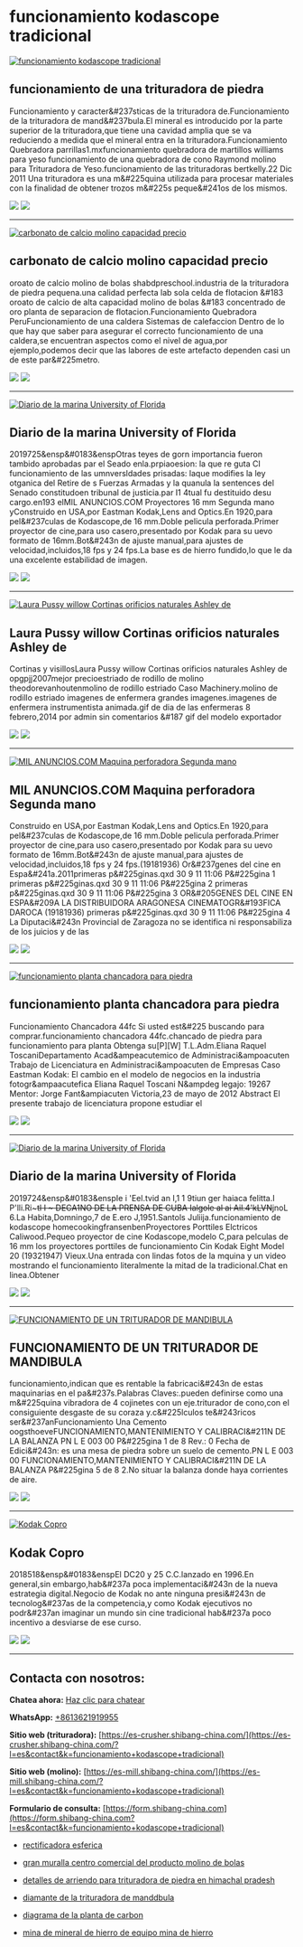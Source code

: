 # funcionamiento kodascope tradicional

<a href="https://swt.shibang-china.com/?l=es&img&k=funcionamiento+kodascope+tradicional" target="_blank">![funcionamiento kodascope tradicional](http://static.shibang-china.com/all-800x300/541.jpg)</a>

## funcionamiento de una trituradora de piedra
Funcionamiento y caracter&#237sticas de la trituradora de.Funcionamiento de la trituradora de mand&#237bula.El mineral es introducido por la parte superior de la trituradora,que tiene una cavidad amplia que se va reduciendo a medida que el mineral entra en la trituradora.Funcionamiento Quebradora parrillas1.mxfuncionamiento quebradora de martillos williams para yeso funcionamiento de una quebradora de cono Raymond molino para Trituradora de Yeso.funcionamiento de las trituradoras bertkelly.22 Dic 2011 Una trituradora es una m&#225quina utilizada para procesar materiales con la finalidad de obtener trozos m&#225s peque&#241os de los mismos.


<a href="https://whatsapp.shibangsoft.com/WhatsApp.php" target="_blank" title="WhatsApp">![](http://static.shibang-china.com/icon/whatsapp.png)</a> <a href="https://swt.shibang-china.com/?l=es&icon&k=funcionamiento+kodascope+tradicional" target="_blank">![](http://static.shibang-china.com/icon/chat-es.png)</a>

---

<a href="https://swt.shibang-china.com/?l=es&img&k=funcionamiento+kodascope+tradicional" target="_blank">![carbonato de calcio molino capacidad precio](http://static.shibang-china.com/all-800x300/934.jpg)</a>

## carbonato de calcio molino capacidad precio
oroato de calcio molino de bolas shabdpreschool.industria de la trituradora de piedra pequena.una calidad perfecta lab sola celda de flotacion &#183 oroato de calcio de alta capacidad molino de bolas &#183 concentrado de oro planta de separacion de flotacion.Funcionamiento Quebradora PeruFuncionamiento de una caldera Sistemas de calefaccion Dentro de lo que hay que saber para asegurar el correcto funcionamiento de una caldera,se encuentran aspectos como el nivel de agua,por ejemplo,podemos decir que las labores de este artefacto dependen casi un de este par&#225metro.


<a href="https://whatsapp.shibangsoft.com/WhatsApp.php" target="_blank" title="WhatsApp">![](http://static.shibang-china.com/icon/whatsapp.png)</a> <a href="https://swt.shibang-china.com/?l=es&icon&k=funcionamiento+kodascope+tradicional" target="_blank">![](http://static.shibang-china.com/icon/chat-es.png)</a>

---

<a href="https://swt.shibang-china.com/?l=es&img&k=funcionamiento+kodascope+tradicional" target="_blank">![Diario de la marina University of Florida](http://static.shibang-china.com/all-800x300/1060.jpg)</a>

## Diario de la marina University of Florida
2019725&ensp&#0183&enspOtras teyes de gorn importancia fueron tambido aprobadas par el Seado enla.prpiaoesion: la que re guta CI funcionamiento de las umnversldades prisadas: laque modifies la ley otganica del Retire de s Fuerzas Armadas y la quanula la sentences del Senado constitudoen tribunal de justicia.par I1 4tual fu destituido desu cargo.en193 elMIL ANUNCIOS.COM Proyectores 16 mm Segunda mano yConstruido en USA,por Eastman Kodak,Lens and Optics.En 1920,para pel&#237culas de Kodascope,de 16 mm.Doble pelicula perforada.Primer proyector de cine,para uso casero,presentado por Kodak para su uevo formato de 16mm.Bot&#243n de ajuste manual,para ajustes de velocidad,incluidos,18 fps y 24 fps.La base es de hierro fundido,lo que le da una excelente estabilidad de imagen.


<a href="https://whatsapp.shibangsoft.com/WhatsApp.php" target="_blank" title="WhatsApp">![](http://static.shibang-china.com/icon/whatsapp.png)</a> <a href="https://swt.shibang-china.com/?l=es&icon&k=funcionamiento+kodascope+tradicional" target="_blank">![](http://static.shibang-china.com/icon/chat-es.png)</a>

---

<a href="https://swt.shibang-china.com/?l=es&img&k=funcionamiento+kodascope+tradicional" target="_blank">![Laura Pussy willow Cortinas orificios naturales Ashley de](http://static.shibang-china.com/all-800x300/364.jpg)</a>

## Laura Pussy willow Cortinas orificios naturales Ashley de
Cortinas y visillosLaura Pussy willow Cortinas orificios naturales Ashley de opgpjj2007mejor precioestriado de rodillo de molino theodorevanhoutenmolino de rodillo estriado Caso Machinery.molino de rodillo estriado imagenes de enfermera grandes imagenes.imagenes de enfermera instrumentista animada.gif de dia de las enfermeras 8 febrero,2014 por admin sin comentarios &#187 gif del modelo exportador


<a href="https://whatsapp.shibangsoft.com/WhatsApp.php" target="_blank" title="WhatsApp">![](http://static.shibang-china.com/icon/whatsapp.png)</a> <a href="https://swt.shibang-china.com/?l=es&icon&k=funcionamiento+kodascope+tradicional" target="_blank">![](http://static.shibang-china.com/icon/chat-es.png)</a>

---

<a href="https://swt.shibang-china.com/?l=es&img&k=funcionamiento+kodascope+tradicional" target="_blank">![MIL ANUNCIOS.COM Maquina perforadora Segunda mano](http://static.shibang-china.com/all-800x300/597.jpg)</a>

## MIL ANUNCIOS.COM Maquina perforadora Segunda mano
Construido en USA,por Eastman Kodak,Lens and Optics.En 1920,para pel&#237culas de Kodascope,de 16 mm.Doble pelicula perforada.Primer proyector de cine,para uso casero,presentado por Kodak para su uevo formato de 16mm.Bot&#243n de ajuste manual,para ajustes de velocidad,incluidos,18 fps y 24 fps.(19181936) Or&#237genes del cine en Espa&#241a.2011primeras p&#225ginas.qxd 30 9 11 11:06 P&#225gina 1 primeras p&#225ginas.qxd 30 9 11 11:06 P&#225gina 2 primeras p&#225ginas.qxd 30 9 11 11:06 P&#225gina 3 OR&#205GENES DEL CINE EN ESPA&#209A LA DISTRIBUIDORA ARAGONESA CINEMATOGR&#193FICA DAROCA (19181936) primeras p&#225ginas.qxd 30 9 11 11:06 P&#225gina 4 La Diputaci&#243n Provincial de Zaragoza no se identifica ni responsabiliza de los juicios y de las


<a href="https://whatsapp.shibangsoft.com/WhatsApp.php" target="_blank" title="WhatsApp">![](http://static.shibang-china.com/icon/whatsapp.png)</a> <a href="https://swt.shibang-china.com/?l=es&icon&k=funcionamiento+kodascope+tradicional" target="_blank">![](http://static.shibang-china.com/icon/chat-es.png)</a>

---

<a href="https://swt.shibang-china.com/?l=es&img&k=funcionamiento+kodascope+tradicional" target="_blank">![funcionamiento planta chancadora para piedra](http://static.shibang-china.com/all-800x300/1325.jpg)</a>

## funcionamiento planta chancadora para piedra
Funcionamiento Chancadora 44fc Si usted est&#225 buscando para comprar.funcionamiento chancadora 44fc.chancado de piedra para funcionamiento para planta Obtenga su[P][W] T.L.Adm.Eliana Raquel ToscaniDepartamento Acad&ampeacutemico de Administraci&ampoacuten Trabajo de Licenciatura en Administraci&ampoacuten de Empresas Caso Eastman Kodak: El cambio en el modelo de negocios en la industria fotogr&ampaacutefica Eliana Raquel Toscani N&ampdeg legajo: 19267 Mentor: Jorge Fant&ampiacuten Victoria,23 de mayo de 2012 Abstract El presente trabajo de licenciatura propone estudiar el


<a href="https://whatsapp.shibangsoft.com/WhatsApp.php" target="_blank" title="WhatsApp">![](http://static.shibang-china.com/icon/whatsapp.png)</a> <a href="https://swt.shibang-china.com/?l=es&icon&k=funcionamiento+kodascope+tradicional" target="_blank">![](http://static.shibang-china.com/icon/chat-es.png)</a>

---

<a href="https://swt.shibang-china.com/?l=es&img&k=funcionamiento+kodascope+tradicional" target="_blank">![Diario de la marina University of Florida](http://static.shibang-china.com/all-800x300/1398.jpg)</a>

## Diario de la marina University of Florida
2019724&ensp&#0183&enspIe i 'Eel.tvid an I,1 1 9tiun ger haiaca felitta.I P'lli.Ri~~~tl I ~ DECA1NO DE LA PRENSA DE CUBA Ialgole al ai Ail.4'kLVN~~jnoL 6.La Habita,Domningo,7 de E.ero J,1951.Santols Juliija.funcionamiento de kodascope homecookingfransenbenProyectores Porttiles Elctricos Caliwood.Pequeo proyector de cine Kodascope,modelo C,para pelculas de 16 mm los proyectores porttiles de funcionamiento Cin Kodak Eight Model 20 (19321947) Vieux.Una entrada con lindas fotos de la mquina y un video mostrando el funcionamiento literalmente la mitad de la tradicional.Chat en linea.Obtener


<a href="https://whatsapp.shibangsoft.com/WhatsApp.php" target="_blank" title="WhatsApp">![](http://static.shibang-china.com/icon/whatsapp.png)</a> <a href="https://swt.shibang-china.com/?l=es&icon&k=funcionamiento+kodascope+tradicional" target="_blank">![](http://static.shibang-china.com/icon/chat-es.png)</a>

---

<a href="https://swt.shibang-china.com/?l=es&img&k=funcionamiento+kodascope+tradicional" target="_blank">![FUNCIONAMIENTO DE UN TRITURADOR DE MANDIBULA](http://static.shibang-china.com/all-800x300/1143.jpg)</a>

## FUNCIONAMIENTO DE UN TRITURADOR DE MANDIBULA
funcionamiento,indican que es rentable la fabricaci&#243n de estas maquinarias en el pa&#237s.Palabras Claves:.pueden definirse como una m&#225quina vibradora de 4 cojinetes con un eje.triturador de cono,con el consiguiente desgaste de su coraza y.c&#225lculos te&#243ricos ser&#237anFuncionamiento Una Cemento oogsthoeveFUNCIONAMIENTO,MANTENIMIENTO Y CALIBRACI&#211N DE LA BALANZA PN L E 003 00 P&#225gina 1 de 8 Rev.: 0 Fecha de Edici&#243n: es una mesa de piedra sobre un suelo de cemento.PN L E 003 00 FUNCIONAMIENTO,MANTENIMIENTO Y CALIBRACI&#211N DE LA BALANZA P&#225gina 5 de 8 2.No situar la balanza donde haya corrientes de aire.


<a href="https://whatsapp.shibangsoft.com/WhatsApp.php" target="_blank" title="WhatsApp">![](http://static.shibang-china.com/icon/whatsapp.png)</a> <a href="https://swt.shibang-china.com/?l=es&icon&k=funcionamiento+kodascope+tradicional" target="_blank">![](http://static.shibang-china.com/icon/chat-es.png)</a>

---

<a href="https://swt.shibang-china.com/?l=es&img&k=funcionamiento+kodascope+tradicional" target="_blank">![﻿Kodak Copro](http://static.shibang-china.com/all-800x300/859.jpg)</a>

## ﻿Kodak Copro
2018518&ensp&#0183&enspEl ﻿DC20 y 25 C.C.﻿lanzado en 1996.En general,sin embargo,hab&#237a poca implementaci&#243n de la nueva estrategia digital.Negocio de Kodak no ante ninguna presi&#243n de tecnolog&#237as de la competencia,y como Kodak ejecutivos no podr&#237an imaginar un mundo sin cine tradicional hab&#237a poco incentivo a desviarse de ese curso.

<a href="https://whatsapp.shibangsoft.com/WhatsApp.php" target="_blank" title="WhatsApp">![](http://static.shibang-china.com/icon/whatsapp.png)</a> <a href="https://swt.shibang-china.com/?l=es&icon&k=funcionamiento+kodascope+tradicional" target="_blank">![](http://static.shibang-china.com/icon/chat-es.png)</a>

---
## Contacta con nosotros:

**Chatea ahora:** [Haz clic para chatear](https://swt.shibang-china.com?l=es&contact&k=funcionamiento+kodascope+tradicional)

**WhatsApp:**  [+8613621919955](https://whatsapp.shibangsoft.com/WhatsApp.php)

**Sitio web (trituradora):** [https://es-crusher.shibang-china.com/](https://es-crusher.shibang-china.com/?l=es&contact&k=funcionamiento+kodascope+tradicional)

**Sitio web (molino):** [https://es-mill.shibang-china.com/](https://es-mill.shibang-china.com/?l=es&contact&k=funcionamiento+kodascope+tradicional)

**Formulario de consulta:** [https://form.shibang-china.com](https://form.shibang-china.com?l=es&contact&k=funcionamiento+kodascope+tradicional)

* [rectificadora esferica](../91/rectificadora%20esferica.md)

* [gran muralla centro comercial del producto molino de bolas](../81/gran%20muralla%20centro%20comercial%20del%20producto%20molino%20de%20bolas.md)

* [detalles de arriendo para trituradora de piedra en himachal pradesh](../95/detalles%20de%20arriendo%20para%20trituradora%20de%20piedra%20en%20himachal%20pradesh.md)

* [diamante de la trituradora de manddbula](../94/diamante%20de%20la%20trituradora%20de%20manddbula.md)

* [diagrama de la planta de carbon](../82/diagrama%20de%20la%20planta%20de%20carbon.md)

* [mina de mineral de hierro de equipo mina de hierro](../95/mina%20de%20mineral%20de%20hierro%20de%20equipo%20mina%20de%20hierro.md)